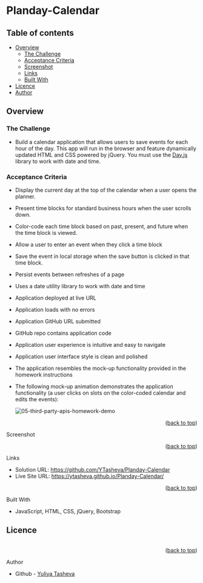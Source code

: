 # Planday-Calendar

## Table of contents

- [Overview](#overview)
  - [The Challenge](#the-challenge)
  - [Acceptance Criteria](#acceptance-criteria)
  - [Screenshot](#screenshot)
  - [Links](#links)
  - [Built With](#built-with)
- [Licence](#licence)
- [Author](#author)

## Overview
  
### The Challenge

- Build a calendar application that allows users to save events for each hour of the day. This app will run in the browser and feature dynamically updated HTML and CSS powered by jQuery. You must use the [Day.js](https://day.js.org/docs/en/display/format) library to work with date and time. 
  
### Acceptance Criteria

* Display the current day at the top of the calendar when a user opens the planner.
 
* Present time blocks for standard business hours when the user scrolls down.
 
* Color-code each time block based on past, present, and future when the time block is viewed.
 
* Allow a user to enter an event when they click a time block

* Save the event in local storage when the save button is clicked in that time block.

* Persist events between refreshes of a page

* Uses a date utility library to work with date and time

* Application deployed at live URL

* Application loads with no errors

* Application GitHub URL submitted

* GitHub repo contains application code

* Application user experience is intuitive and easy to navigate

* Application user interface style is clean and polished

* The application resembles the mock-up functionality provided in the homework instructions

* The following mock-up animation demonstrates the application functionality (a user clicks on slots on the color-coded calendar and edits the events):

  
  ![05-third-party-apis-homework-demo](https://github.com/YTasheva/Planday-Calendar/assets/148258557/51d74c58-ebaf-48d3-b82b-e570aa557c89)

<p align="right">(<a href="#readme-top">back to top</a>)</p

### Screenshot


<p align="right">(<a href="#readme-top">back to top</a>)</p
                                                          
### Links

- Solution URL: https://github.com/YTasheva/Planday-Calendar
- Live Site URL: https://ytasheva.github.io/Planday-Calendar/
<p align="right">(<a href="#readme-top">back to top</a>)</p
                                                          
### Built With

- JavaScript, HTML, CSS, jQuery, Bootstrap

## Licence

<a href="https://opensource.org/licenses/MIT"><img src="https://img.shields.io/badge/License-MIT-yellow.svg" alt=""></a>
<p align="right">(<a href="#readme-top">back to top</a>)</p

                                                          
## Author

- Github - [Yuliya Tasheva](https://github.com/YTasheva)
